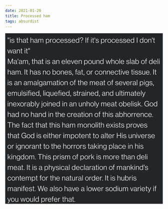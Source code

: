 ```yaml
---
date: 2021-01-20
title: Processed ham
tags: absurdist
---
```


![ham.jpg](https://raw.githubusercontent.com/muneer78/muneer78.github.io/master/images/ham.jpg)

